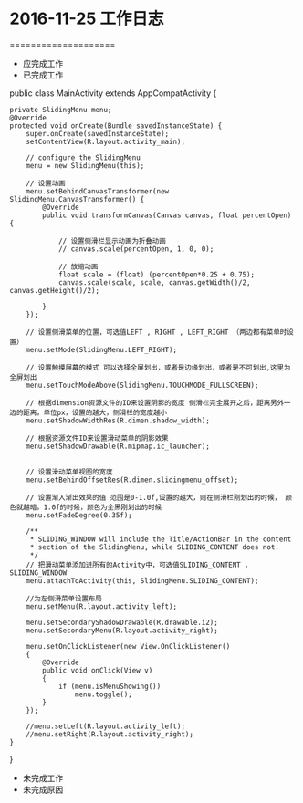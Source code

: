 # 2016-11-25 工作日志
====================
* 应完成工作
* 已完成工作

public class MainActivity extends AppCompatActivity {

    private SlidingMenu menu;
    @Override
    protected void onCreate(Bundle savedInstanceState) {
        super.onCreate(savedInstanceState);
        setContentView(R.layout.activity_main);

        // configure the SlidingMenu
        menu = new SlidingMenu(this);

        // 设置动画
        menu.setBehindCanvasTransformer(new SlidingMenu.CanvasTransformer() {
            @Override
            public void transformCanvas(Canvas canvas, float percentOpen) {

                // 设置侧滑栏显示动画为折叠动画
                // canvas.scale(percentOpen, 1, 0, 0);

                // 放缩动画
                float scale = (float) (percentOpen*0.25 + 0.75);
                canvas.scale(scale, scale, canvas.getWidth()/2, canvas.getHeight()/2);

            }
        });

        // 设置侧滑菜单的位置，可选值LEFT , RIGHT , LEFT_RIGHT （两边都有菜单时设置）
        menu.setMode(SlidingMenu.LEFT_RIGHT);

        // 设置触摸屏幕的模式 可以选择全屏划出，或者是边缘划出，或者是不可划出,这里为全屏划出
        menu.setTouchModeAbove(SlidingMenu.TOUCHMODE_FULLSCREEN);

        // 根据dimension资源文件的ID来设置阴影的宽度 侧滑栏完全展开之后，距离另外一边的距离，单位px，设置的越大，侧滑栏的宽度越小
        menu.setShadowWidthRes(R.dimen.shadow_width);

        // 根据资源文件ID来设置滑动菜单的阴影效果
        menu.setShadowDrawable(R.mipmap.ic_launcher);


        // 设置滑动菜单视图的宽度
        menu.setBehindOffsetRes(R.dimen.slidingmenu_offset);

        // 设置渐入渐出效果的值 范围是0-1.0f,设置的越大，则在侧滑栏刚划出的时候， 颜色就越暗。1.0f的时候，颜色为全黑刚划出的时候
        menu.setFadeDegree(0.35f);

        /**
         * SLIDING_WINDOW will include the Title/ActionBar in the content
         * section of the SlidingMenu, while SLIDING_CONTENT does not.
         */
        // 把滑动菜单添加进所有的Activity中，可选值SLIDING_CONTENT ， SLIDING_WINDOW
        menu.attachToActivity(this, SlidingMenu.SLIDING_CONTENT);

        //为左侧滑菜单设置布局
        menu.setMenu(R.layout.activity_left);

        menu.setSecondaryShadowDrawable(R.drawable.i2);
        menu.setSecondaryMenu(R.layout.activity_right);

        menu.setOnClickListener(new View.OnClickListener()
        {
            @Override
            public void onClick(View v)
            {
                if (menu.isMenuShowing())
                    menu.toggle();
            }
        });

        //menu.setLeft(R.layout.activity_left);
        //menu.setRight(R.layout.activity_right);
    }
}
* 未完成工作
* 未完成原因

